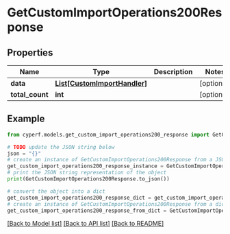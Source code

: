 # GetCustomImportOperations200Response


## Properties

Name | Type | Description | Notes
------------ | ------------- | ------------- | -------------
**data** | [**List[CustomImportHandler]**](CustomImportHandler.md) |  | [optional] 
**total_count** | **int** |  | [optional] 

## Example

```python
from cyperf.models.get_custom_import_operations200_response import GetCustomImportOperations200Response

# TODO update the JSON string below
json = "{}"
# create an instance of GetCustomImportOperations200Response from a JSON string
get_custom_import_operations200_response_instance = GetCustomImportOperations200Response.from_json(json)
# print the JSON string representation of the object
print(GetCustomImportOperations200Response.to_json())

# convert the object into a dict
get_custom_import_operations200_response_dict = get_custom_import_operations200_response_instance.to_dict()
# create an instance of GetCustomImportOperations200Response from a dict
get_custom_import_operations200_response_from_dict = GetCustomImportOperations200Response.from_dict(get_custom_import_operations200_response_dict)
```
[[Back to Model list]](../README.md#documentation-for-models) [[Back to API list]](../README.md#documentation-for-api-endpoints) [[Back to README]](../README.md)


